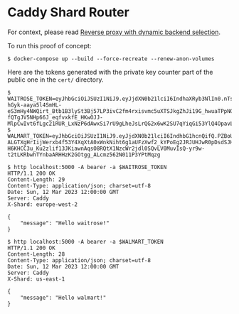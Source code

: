 # Caddy Shard Router

For context, please read [Reverse proxy with dynamic backend selection](https://www.artur-rodrigues.com/tech/2023/03/12/reverse-proxy-with-dynamic-backend-selection.html).

To run this proof of concept:

```
$ docker-compose up --build --force-recreate --renew-anon-volumes
```

Here are the tokens generated with the private key counter part of the public one in the `cert/` directory.

```
$ WAITROSE_TOKEN=eyJhbGciOiJSUzI1NiJ9.eyJjdXN0b21lciI6IndhaXRyb3NlIn0.nTsHw9KBCgZS9NT4ZL6TtHSYN7mANz4zpvXaAi_LX6Jtv3BCJot8iptKK7rUp4zcknGahObutC7snqseI-hGyk-aaya5l4SmHL-eS3mHy4NWQirt_Btb1B3lySt3Bj57LP3ivC2fm4rxisvmc5uXTSJkgZhJi19G_hwuaTPpNORt7eJQwIN2PgGggQHAbJURNZztOw24AQD1udbSMJnbTgsG7eNn8yZHR4mMwnxNokk9e-fQTgJV5NHp66J_eqfvxkfE_HKwOJJ-MlpCwIvt6fLgc21RUR_LxNzP6dAwxSi7rU9gLheJsLrQG2x6wK2SU7qYiqGi53YlQ4OpavLCIA
$ WALMART_TOKEN=eyJhbGciOiJSUzI1NiJ9.eyJjdXN0b21lciI6IndhbG1hcnQifQ.PZBoUWYkdcjnGO7mccnUYXuHTdrYGLSDR0GkbcwjtoNFG8OU4a-ALGTXgHrIijWerxb4f53Y4XqXtA0xWnkNiht6g1aUFzXwf2_kYPoEg2JRJUHJwR0pDsdSJHWi2pN9gnxTQETUNVOdokptTkCHOcHgJdA4g3Ywy83Sud9x5Apwbe0UZrU7yir7cIEu_HXHoeok2sxMSf1al0Kl6GwlamVB09edgkRFbx9953u-H6KHCC3u_Ku2zlif13JKiawnAqsO8RQtX1NzcWr2jdl0SQvLV0MuvIsQ-yr9w-t2tLKRbwhTYnbaARHHzK2GOtgg_ALcmz562N011P3YPtMqzg
```

```text
$ http localhost:5000 -A bearer -a $WAITROSE_TOKEN
HTTP/1.1 200 OK
Content-Length: 29
Content-Type: application/json; charset=utf-8
Date: Sun, 12 Mar 2023 12:00:00 GMT
Server: Caddy
X-Shard: europe-west-2

{
    "message": "Hello waitrose!"
}
```

```text
$ http localhost:5000 -A bearer -a $WALMART_TOKEN
HTTP/1.1 200 OK
Content-Length: 28
Content-Type: application/json; charset=utf-8
Date: Sun, 12 Mar 2023 12:00:00 GMT
Server: Caddy
X-Shard: us-east-1

{
    "message": "Hello walmart!"
}
```